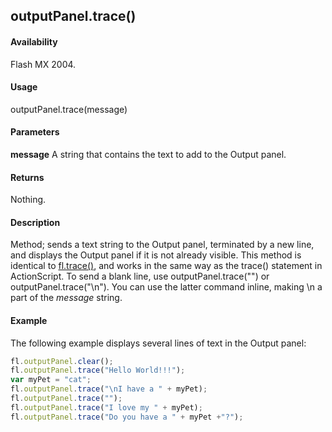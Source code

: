 ## outputPanel.trace()

#### Availability

Flash MX 2004.

#### Usage

outputPanel.trace(message)

#### Parameters

**message** A string that contains the text to add to the Output panel.

#### Returns

Nothing.

#### Description

Method; sends a text string to the Output panel, terminated by a new line, and displays the Output panel if it is not already visible. This method is identical to [fl.trace()](../flash_object_(fl)/fl77.md), and works in the same way as the trace() statement in ActionScript.
To send a blank line, use outputPanel.trace("") or outputPanel.trace("\n"). You can use the latter command inline, making \n a part of the *message* string.

#### Example


The following example displays several lines of text in the Output panel:
```javascript
fl.outputPanel.clear();
fl.outputPanel.trace("Hello World!!!");
var myPet = "cat";
fl.outputPanel.trace("\nI have a " + myPet);
fl.outputPanel.trace("");
fl.outputPanel.trace("I love my " + myPet);
fl.outputPanel.trace("Do you have a " + myPet +"?");
```